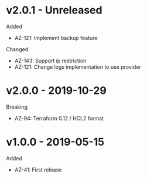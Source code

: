 # v2.0.1 - Unreleased

Added
  * AZ-121: Implement backup feature

Changed
  * AZ-143: Support ip restriction
  * AZ-121: Change logs implementation to use provider

# v2.0.0 - 2019-10-29

Breaking
  * AZ-94: Terraform 0.12 / HCL2 format

# v1.0.0 - 2019-05-15

Added
  * AZ-41: First release
